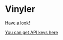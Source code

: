 # Vinyler

[Have a look!](https://apps.apple.com/us/app/vinyler/id1499248169?l=ko&ls=1)

[You can get API keys here](https://www.discogs.com/developers)
